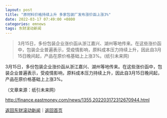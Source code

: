 ```yaml
---
layout: post
title: "原材料价格持续上升 多家包装厂发布涨价函上涨3%"
date: 2022-03-17 07:49:00 +0800
categories: emnews
tags: 东财滚动新闻
---
```

> 3月15日，多份包装企业涨价函从浙江嘉兴、湖州等地传来。在这些涨价函中，包装企业普遍表示，受疫情影响，原料成本压力持续上升，因此自3月15日晚间起，产品在原价格基础上上涨3%。(纸引未来网)

<p>3月15日，多份包装企业涨价函从浙江嘉兴、湖州等地传来。在这些涨价函中，包装企业普遍表示，受疫情影响，原料成本压力持续上升，因此自3月15日晚间起，产品在原价格基础上上涨3%。</p><p class="em_media">（文章来源：纸引未来网）</p>

<http://finance.eastmoney.com/news/1355,202203172312670944.html>

[返回东财滚动新闻](//finews.withounder.com/emnews/)｜[返回首页](//finews.withounder.com/)